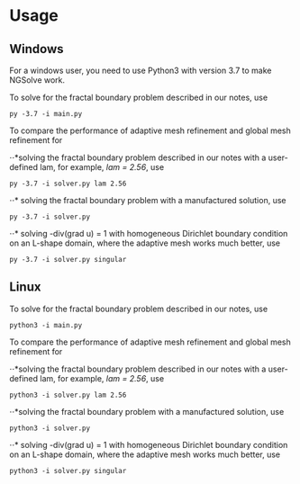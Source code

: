 # Usage

## Windows

For a windows user, you need to use Python3 with version 3.7 to make NGSolve work.

To solve for the fractal boundary problem described in our notes, use
```
py -3.7 -i main.py
```

To compare the performance of adaptive mesh refinement and global mesh refinement for 

⋅⋅*solving the fractal boundary problem described in our notes with a user-defined lam, for example, _lam = 2.56_, use
```
py -3.7 -i solver.py lam 2.56
```

⋅⋅* solving the fractal boundary problem with a manufactured solution, use
```
py -3.7 -i solver.py
```

⋅⋅* solving -div(grad u) = 1 with homogeneous Dirichlet boundary condition on an L-shape domain, where the adaptive mesh works much better, use
```
py -3.7 -i solver.py singular
```

## Linux

To solve for the fractal boundary problem described in our notes, use
```
python3 -i main.py
```

To compare the performance of adaptive mesh refinement and global mesh refinement for 

⋅⋅*solving the fractal boundary problem described in our notes with a user-defined lam, for example, _lam = 2.56_, use
```
python3 -i solver.py lam 2.56
```

⋅⋅*solving the fractal boundary problem with a manufactured solution, use
```
python3 -i solver.py
```

⋅⋅* solving -div(grad u) = 1 with homogeneous Dirichlet boundary condition on an L-shape domain, where the adaptive mesh works much better, use
```
python3 -i solver.py singular
```